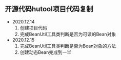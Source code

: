## 开源代码hutool项目代码复制
- 2020.12.14 
    1. 创建项目代码
    2. 完成BeanUtil工具类判断是否为可读的Bean对象
- 2020.12.15
    1. 完成BeanUtil工具类判断是否为Bean对象的方法
    2. 创建动态Bean完成到一半
